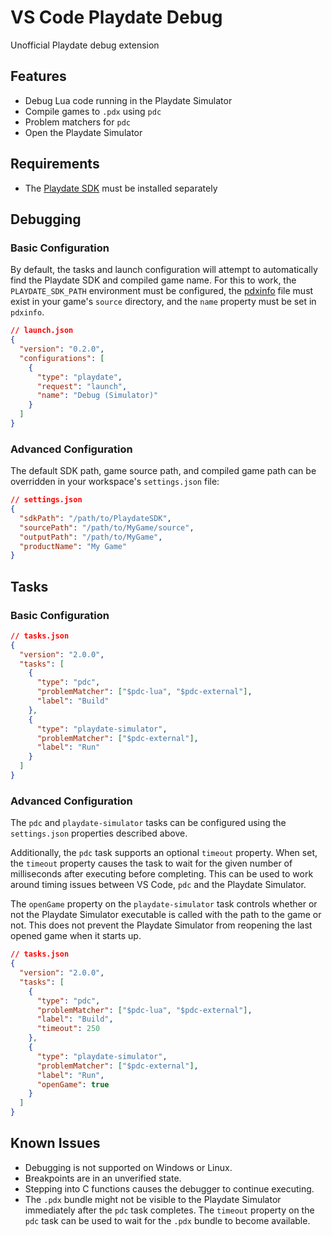 # VS Code Playdate Debug

Unofficial Playdate debug extension

## Features

- Debug Lua code running in the Playdate Simulator
- Compile games to `.pdx` using `pdc`
- Problem matchers for `pdc`
- Open the Playdate Simulator

## Requirements

- The [Playdate SDK](https://play.date/dev/) must be installed separately

## Debugging

### Basic Configuration

By default, the tasks and launch configuration will attempt to automatically find the Playdate SDK and compiled game name. For this to work, the `PLAYDATE_SDK_PATH` environment must be configured, the [pdxinfo](https://sdk.play.date/1.9.3/Inside%20Playdate.html#pdxinfo) file must exist in your game's `source` directory, and the `name` property must be set in `pdxinfo`.

```json
// launch.json
{
  "version": "0.2.0",
  "configurations": [
    {
      "type": "playdate",
      "request": "launch",
      "name": "Debug (Simulator)"
    }
  ]
}
```

### Advanced Configuration

The default SDK path, game source path, and compiled game path can be overridden in your workspace's `settings.json` file:

```json
// settings.json
{
  "sdkPath": "/path/to/PlaydateSDK",
  "sourcePath": "/path/to/MyGame/source",
  "outputPath": "/path/to/MyGame",
  "productName": "My Game"
}
```

## Tasks

### Basic Configuration

```json
// tasks.json
{
  "version": "2.0.0",
  "tasks": [
    {
      "type": "pdc",
      "problemMatcher": ["$pdc-lua", "$pdc-external"],
      "label": "Build"
    },
    {
      "type": "playdate-simulator",
      "problemMatcher": ["$pdc-external"],
      "label": "Run"
    }
  ]
}
```

### Advanced Configuration

The `pdc` and `playdate-simulator` tasks can be configured using the `settings.json` properties described above.

Additionally, the `pdc` task supports an optional `timeout` property. When set, the `timeout` property causes the task to wait for the given number of milliseconds after executing before completing. This can be used to work around timing issues between VS Code, `pdc` and the Playdate Simulator.

The `openGame` property on the `playdate-simulator` task controls whether or not the Playdate Simulator executable is called with the path to the game or not. This does not prevent the Playdate Simulator from reopening the last opened game when it starts up.

```json
// tasks.json
{
  "version": "2.0.0",
  "tasks": [
    {
      "type": "pdc",
      "problemMatcher": ["$pdc-lua", "$pdc-external"],
      "label": "Build",
      "timeout": 250
    },
    {
      "type": "playdate-simulator",
      "problemMatcher": ["$pdc-external"],
      "label": "Run",
      "openGame": true
    }
  ]
}
```

## Known Issues

- Debugging is not supported on Windows or Linux.
- Breakpoints are in an unverified state.
- Stepping into C functions causes the debugger to continue executing.
- The `.pdx` bundle might not be visible to the Playdate Simulator immediately after the `pdc` task completes. The `timeout` property on the `pdc` task can be used to wait for the `.pdx` bundle to become available.
